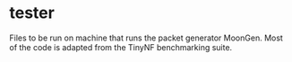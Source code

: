 # tester

Files to be run on machine that runs the packet generator MoonGen.
Most of the code is adapted from the TinyNF benchmarking suite.


